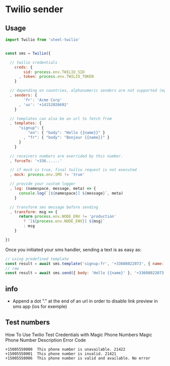 # Twilio sender

## Usage

```js
import Twilio from 'uteel-twilio'


const sms = Twilio({

  // twilio credentials
    creds: {
        sid: process.env.TWILIO_SID
      , token: process.env.TWILIO_TOKEN
    }

  // depending on countries, alphanumeric senders are not supported (eg: us)
  , senders: {
        'fr': 'Acme Corp'
      , 'us': '+14152026692'
    }

  // templates can also be an url to fetch from
  , templates: {
      "signup": {
          "en": { "body": "Hello {{name}}" }
        , "fr": { "body": "Bonjour {{name}}" }
      }
    }

  // receivers numbers are overrided by this number.
  , forceTo: '+336......'

  // if mock is true, final twilio request is not executed
  , mock: process.env.SMS != 'true'

  // provide your custom logger
  , log: (namespace, message, meta) => {
      console.log(`[${namespace}] ${message}`, meta)
    }

  // transform sms message before sending
  , transform: msg => {
      return process.env.NODE_ENV != 'production' 
        ? `[${process.env.NODE_ENV}] ${msg}` 
        : msg
    }

})
```


Once you initiated your sms handler, sending a text is as easy as:

```js
// using predefined template
const result = await sms.template('signup:fr', '+33608022073', { name: 'batman' })
// raw
const result = await sms.send({ body: 'Hello {{name}' }, '+33608022073', { name: 'batman' })
```

## info

- Append a dot "." at the end of an url in order to disable link preview in sms app (ios for exemple)



## Test numbers

How To Use Twilio Test Credentials with Magic Phone Numbers
Magic Phone Number  Description Error Code

```
+15005550000  This phone number is unavailable. 21422
+15005550001  This phone number is invalid. 21421
+15005550006  This phone number is valid and available. No error
```